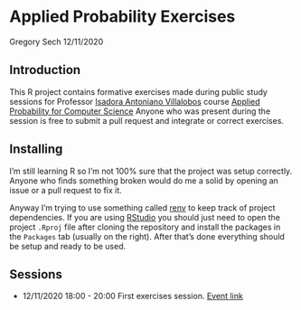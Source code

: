 Applied Probability Exercises
================
Gregory Sech
12/11/2020

## Introduction

This R project contains formative exercises made during public study
sessions for Professor [Isadora Antoniano
Villalobos](https://www.unive.it/data/people/20055797) course [Applied
Probability for Computer
Science](https://www.unive.it/data/course/335487) Anyone who was present
during the session is free to submit a pull request and integrate or
correct exercises.

## Installing

I’m still learning R so I’m not 100% sure that the project was setup
correctly. Anyone who finds something broken would do me a solid by
opening an issue or a pull request to fix it.

Anyway I’m trying to use something called
[renv](https://rstudio.github.io/renv/) to keep track of project
dependencies. If you are using
[RStudio](https://rstudio.com/products/rstudio/) you should just need to
open the project `.Rproj` file after cloning the repository and install
the packages in the `Packages` tab (usually on the right). After that’s
done everything should be setup and ready to be used.

## Sessions

  - 12/11/2020 18:00 - 20:00 First exercises session. [Event
    link](https://calendar.google.com/event?action=TEMPLATE&tmeid=NTJsdGZmam01NTFsazI2ZmxucWFuMXI0N2IgZ3JlZ29yeS5zZWNoQG0&tmsrc=gregory.sech%40gmail.com)
